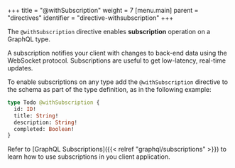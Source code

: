 +++
title = "@withSubscription"
weight = 7
[menu.main]
    parent = "directives"
    identifier = "directive-withsubscription"
+++


The `@withSubscription` directive enables **subscription** operation on a GraphQL type.

A subscription notifies your client with changes to back-end data using the WebSocket protocol.
Subscriptions are useful to get low-latency, real-time updates. 

To enable subscriptions on any type add the `@withSubscription` directive to the schema as part of the type definition, as in the following example:

```graphql
type Todo @withSubscription {
  id: ID!
  title: String!
  description: String!
  completed: Boolean!
}
```

Refer to [GraphQL Subscriptions]({{< relref "graphql/subscriptions" >}}) to learn how to use subscriptions in you client application.


